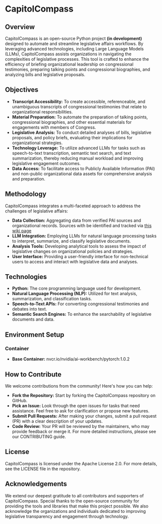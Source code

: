 # CapitolCompass
## Overview
CapitolCompass is an open-source Python project <b>(in development)</b> designed to automate and streamline legislative affairs workflows. By leveraging advanced technologies, including Large Language Models (LLMs), CapitolCompass assists organizations in navigating the complexities of legislative processes. This tool is crafted to enhance the efficiency of briefing organizational leadership on congressional testimonies, preparing talking points and congressional biographies, and analyzing bills and legislative proposals.

## Objectives
* <b>Transcript Accessibility:</b> To create accessible, referenceable, and unambiguous transcripts of congressional testimonies that relate to organizational responsibilities.
* <b>Material Preparation:</b> To automate the preparation of talking points, congressional biographies, and other essential materials for engagements with members of Congress.
* <b>Legislative Analysis:</b> To conduct detailed analyses of bills, legislative proposals, and policy briefs, evaluating their implications for organizational strategies.
* <b>Technology Leverage:</b> To utilize advanced LLMs for tasks such as speech-to-text transcription, semantic text search, and text summarization, thereby reducing manual workload and improving legislative engagement outcomes.
* <b>Data Access:</b> To facilitate access to Publicly Available Information (PAI) and non-public organizational data assets for comprehensive analysis and preparation.


## Methodology
CapitolCompass integrates a multi-faceted approach to address the challenges of legislative affairs:

* <b>Data Collection:</b> Aggregating data from verified PAI sources and organizational records. Sources with be identified and tracked via <a href="https://github.com/simpsonry1620/CapitolCompass/wiki/Data-Sources">this wiki page</a>
* <b>LLM Integration:</b> Employing LLMs for natural language processing tasks to interpret, summarize, and classify legislative documents.
* <b>Analysis Tools:</b> Developing analytical tools to assess the impact of legislative changes on organizational policies and strategies.
* <b>User Interface:</b> Providing a user-friendly interface for non-technical users to access and interact with legislative data and analyses.

## Technologies
* <b>Python:</b> The core programming language used for development.
* <b>Natural Language Processing (NLP):</b> Utilized for text analysis, summarization, and classification tasks.
* <b>Speech-to-Text APIs:</b>  For converting congressional testimonies and debates into text.
* <b>Semantic Search Engines:</b>  To enhance the searchability of legislative documents and data.

## Environment Setup
### Container
* <b>Base Container:</b> nvcr.io/nvidia/ai-workbench/pytorch:1.0.2
  
## How to Contribute
We welcome contributions from the community! Here's how you can help:

* <b>Fork the Repository:</b> Start by forking the CapitolCompass repository on GitHub.
* <b>Pick an Issue:</b> Look through the open issues for tasks that need assistance. Feel free to ask for clarification or propose new features.
* <b>Submit Pull Requests:</b> After making your changes, submit a pull request (PR) with a clear description of your updates.
* <b>Code Review:</b> Your PR will be reviewed by the maintainers, who may provide feedback or merge it.
For more detailed instructions, please see our CONTRIBUTING guide.

## License
CapitolCompass is licensed under the Apache License 2.0. For more details, see the LICENSE file in the repository.

## Acknowledgements
We extend our deepest gratitude to all contributors and supporters of CapitolCompass. Special thanks to the open-source community for providing the tools and libraries that make this project possible. We also acknowledge the organizations and individuals dedicated to improving legislative transparency and engagement through technology.

